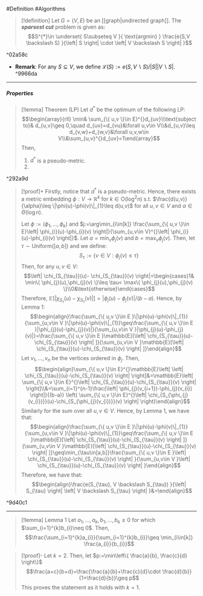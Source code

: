 #Definition #Algorithms 

> [!definition]
> Let $G=(V,E)$ be an [[graph|undirected graph]]. The ***sparsest cut*** problem is given as: $$S^{*}\in \underset{ S\subseteq V }{ \text{argmin} } \frac{e(S,V \backslash S)  }{\left| S \right| \cdot \left| V \backslash S \right| }$$

^02a58c

- **Remark**: For any $S\subseteq V$, we define $\mathcal{L}(S):=e(S, V \backslash S) / \left| S \right|\left| V \backslash S \right|$.  ^9966da
---
##### Properties
> [!lemma] Theorem (LP)
> Let $d^{*}$ be the optimum of the following LP: $$\begin{array}{rll} \min& \sum_{\{ u,v \}\in E}^{}d_{uv}\\\text{subject to}& d_{u,v}\geq 0,\quad d_{uv}=d_{vu}&\forall u,v\in V\\&d_{u,v}\leq d_{v,w}+d_{w,v}&\forall u,v,w\in V\\&\sum_{u,v}^{}d_{uv}=1\end{array}$$
> Then, 
> 1. $d^{*}$ is a pseudo-metric.
> 2. 

^292a9d

> [!proof]+
> Firstly, notice that $d^{*}$ is a pseudo-metric. Hence, there exists a metric embedding $\phi:V\to \mathbb{R}^k$ for $k\in \text{O}(\log^{2} n)$ s.t. $\frac{d(u,v)}{\alpha}\leq \|\phi(u)-\phi(v)\|_{1}\leq d(u,v)$ for all $u,v\in V$ and $\alpha\in \Theta(\log n)$.
> 
> Let $\phi:=(\phi_{1},\dots,\phi_{k})$ and $j:=\arg\min_{i\in[k]} \frac{\sum_{\{ u,v \}\in E}\left| \phi_{i}(u)-\phi_{i}(v) \right|}{\sum_{u,v\in V}^{}\left| \phi_{i}(u)-\phi_{i}(v) \right|}$. Let $a=\min_{v}\phi_{j}(v)$ and $b=\max_{v}\phi_{j}(v)$. Then, let $\tau \sim \text{Uniform}([a,b])$ and we define: $$S_{\tau}:=\{ v\in V:\phi_{j}(v)\leq \tau \}$$Then, for any $u,v\in V$: $$\left| \chi_{S_{\tau}}(u)- \chi_{S_{\tau}}(v) \right|=\begin{cases}1& \min\{ \phi_{j}(u),\phi_{j}(v) \}\leq \tau< \max\{ \phi_{j}(u),\phi_{j}(v) \}\\0&\text{otherwise}\end{cases}$$Therefore, $\mathbb{E}[\left| \chi_{S_{\tau}}(u)- \chi_{S_{\tau}}(v) \right|]=\left| \phi_{j}(u)-\phi_{j}(v) \right|/(b-a)$. Hence, by Lemma 1: $$\begin{align}\frac{\sum_{\{ u,v \}\in E }\|\phi(u)-\phi(v)\|_{1}}{\sum_{u,v\in V }\|\phi(u)-\phi(v)\|_{1}}\geq\frac{\sum_{\{ u,v \}\in E }|\phi_{j}(u)-\phi_{j}(v)|}{\sum_{u,v\in V }|\phi_{j}(u)-\phi_{j}(v)|}=\frac{\sum_{\{ u,v \}\in E }\mathbb{E}[\left| \chi_{S_{\tau}}(u)-\chi_{S_{\tau}}(v) \right| ]}{\sum_{u,v\in V }\mathbb{E}[\left| \chi_{S_{\tau}}(u)-\chi_{S_{\tau}}(v) \right| ]}\end{align}$$ Let $v_{1},\dots,v_{n}$ be the vertices ordered in $\phi_{j}$. Then, 
> $$\begin{align}\sum_{\{ u,v \}\in E}^{}\mathbb{E}\left[ \left| \chi_{S_{\tau}}(u)-\chi_{S_{\tau}}(v) \right|  \right]&=\mathbb{E}\left[ \sum_{\{ u,v \}\in E}^{}\left| \chi_{S_{\tau}}(u)-\chi_{S_{\tau}}(v) \right|  \right]\\&=\sum_{i=1}^{n-1}\frac{\left| \phi_{j}(v_{i+1})-\phi_{j}(v_{i}) \right|}{(b-a)} \left( \sum_{\{ u,v \}\in E}^{}\left| \chi_{S_{\phi_{j}(v_{i})}}(u)-\chi_{S_{\phi_{j}(v_{i})}}(v) \right|  \right)\end{align}$$Similarly for the sum over all $u,v\in V$. Hence, by Lemma 1, we have that: $$\begin{align}\frac{\sum_{\{ u,v \}\in E }\|\phi(u)-\phi(v)\|_{1}}{\sum_{u,v\in V }\|\phi(u)-\phi(v)\|_{1}}\geq\frac{\sum_{\{ u,v \}\in E }\mathbb{E}[\left| \chi_{S_{\tau}}(u)-\chi_{S_{\tau}}(v) \right| ]}{\sum_{u,v\in V }\mathbb{E}[\left| \chi_{S_{\tau}}(u)-\chi_{S_{\tau}}(v) \right| ]}\geq\min_{\tau\in[a,b]}\frac{\sum_{\{ u,v \}\in E }\left| \chi_{S_{\tau}}(u)-\chi_{S_{\tau}}(v) \right| }{\sum_{u,v\in V }\left| \chi_{S_{\tau}}(u)-\chi_{S_{\tau}}(v) \right| }\end{align}$$Therefore, we have that: $$\begin{align}\frac{e(S_{\tau}, V \backslash S_{\tau})  }{\left| S_{\tau} \right| \left| V \backslash S_{\tau} \right| }&=\end{align}$$

^9d40c1

---


> [!lemma] Lemma 1
> Let $a_{1},\dots,a_{k},b_{1},\dots,b_{k}\geq 0$ for which $\sum_{i=1}^{k}b_{i}\neq 0$. Then, $$\frac{\sum_{i=1}^{k}a_{i}}{\sum_{i=1}^{k}b_{i}}\geq \min_{i\in[k]} \frac{a_{i}}{b_{i}}$$

> [!proof]-
> Let $k=2$. Then, let $p:=\min\left\{  \frac{a}{b}, \frac{c}{d}  \right\}$
> $$\frac{a+c}{b+d}=\frac{\frac{a}{b}+\frac{c}{d}\cdot \frac{d}{b}}{1+\frac{d}{b}}\geq p$$This proves the statement as it holds with $k=1$.  